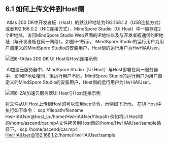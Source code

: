 ## 6.1 如何上传文件到Host侧
​	Atlas 200 DK中开发者板（Host）的默认IP地址为192.168.1.2（USB连接方式）或者192.168.0.2（NIC连接方式），MindSpore Studio（UI Host）中一般存在2个IP地址，访问MindSpore Studio Web界面的IP地址以及与开发者板通信的IP地址（与开发者板在同一网段），如图6-1所示。
MindSpore Studio的运行用户为用户自定义的MindSpore Studio的安装用户，Host侧的运行用户为HwHiAiUser。

![图6-1Atlas 200 DK UI Host与Host连接示例](https://gitee.com/Atlas200DK/FAQ/raw/master/part6/img/6-1.png)


​	AI加速云服务器中，MindSpore Studio（UI Host）与Host部署在同一服务器中，访问IP地址相同，但运行用户不同。MindSpore Studio的运行用户为用户自定义的MindSpore Studio的安装用户，Host侧的运行用户为HwHiAiUser。

![图6-2AI加速云服务器UI Host与Host连接示例](https://gitee.com/Atlas200DK/FAQ/raw/master/part6/img/6-2.png)


将文件从UI Host上传到Host的可以使用scp命令，示例如下所示。
在UI Host中执行如下命令：
scp /filepath/filename HwHiAiUser@host_ip:/home/HwHiAiUser/filepath
例如将UI Host中的/home/ascend/car.mp4文件拷贝到Host侧的/home/HwHiAiUser/sample路径下。
scp /home/ascend/car.mp4 HwHiAiUser@192.168.1.2:/home/HwHiAiUser/sample

